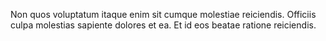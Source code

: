 Non quos voluptatum itaque enim sit cumque molestiae reiciendis.
Officiis culpa molestias sapiente dolores et ea.
Et id eos beatae ratione reiciendis.